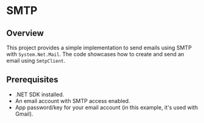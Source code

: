 # SMTP

## Overview

This project provides a simple implementation to send emails using SMTP with `System.Net.Mail`.
The code showcases how to create and send an email using `SmtpClient`.

## Prerequisites

- .NET SDK installed.
- An email account with SMTP access enabled.
- App password/key for your email account (in this example, it's used with Gmail).
